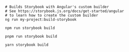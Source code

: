 ```shell renderer="angular" language="js" tabTitle="with-builder"
# Builds Storybook with Angular's custom builder
# See https://storybook.js.org/docs/get-started/angular
# to learn how to create the custom builder
ng run my-project:build-storybook
```

```shell renderer="common" language="js" packageManager="npm"
npm run storybook build
```

```shell renderer="common" language="js" packageManager="pnpm"
pnpm run storybook build
```

```shell renderer="common" language="js" packageManager="yarn"
yarn storybook build
```

